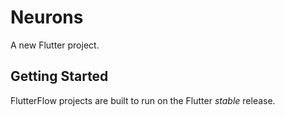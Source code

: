 # Neurons

A new Flutter project.

## Getting Started

FlutterFlow projects are built to run on the Flutter _stable_ release.
